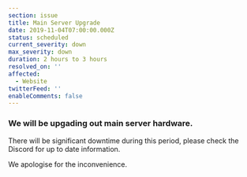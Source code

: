 ```yaml
---
section: issue
title: Main Server Upgrade
date: 2019-11-04T07:00:00.000Z
status: scheduled
current_severity: down
max_severity: down
duration: 2 hours to 3 hours
resolved_on: ''
affected:
  - Website
twitterFeed: ''
enableComments: false
---
```

### We will be upgading out main server hardware.

There will be significant downtime during this period, please check the Discord for up to date information.

We apologise for the inconvenience.
